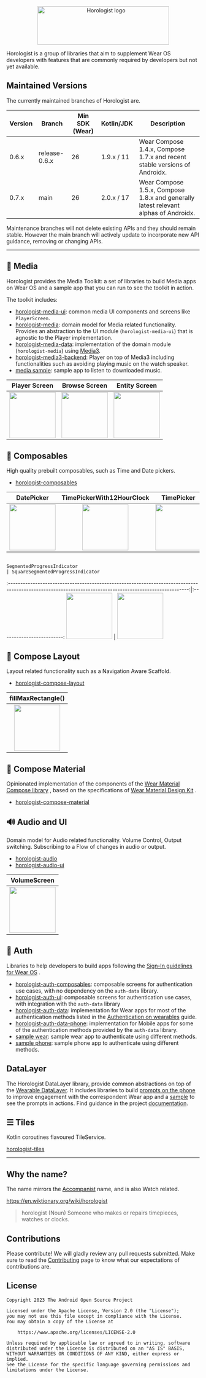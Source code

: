 <div align="center">
  <img src="./logo/logo-large.svg" width="343" height="100" alt="Horologist logo">
</div>

Horologist is a group of libraries that aim to supplement Wear OS developers with features that are
commonly required by developers but not yet available.

## Maintained Versions

The currently maintained branches of Horologist are.

| Version | Branch        | Min SDK (Wear) | Kotlin/JDK | Description                                                                         |
| ------- |---------------| -------------- | ----------- |-------------------------------------------------------------------------------------|
| 0.6.x   | release-0.6.x | 26             | 1.9.x / 11 | Wear Compose 1.4.x, Compose 1.7.x and recent stable versions of Androidx.           |
| 0.7.x   | main          | 26             | 2.0.x / 17 | Wear Compose 1.5.x, Compose 1.8.x and generally latest relevant alphas of Androidx. |

Maintenance branches will not delete existing APIs and they should remain stable. However
the main branch will actively update to incorporate new API guidance, removing or changing
APIs.

---

## 🎵 Media

Horologist provides the Media Toolkit: a set of libraries to build Media apps on Wear OS and a
sample app that you can run to see the toolkit in action.

The toolkit includes:

- [horologist-media-ui](https://google.github.io/horologist/media-ui): common media UI components
  and screens like `PlayerScreen`.
- [horologist-media](https://google.github.io/horologist/media): domain model for Media related
  functionality. Provides an
  abstraction
  to the UI module (`horologist-media-ui`) that is agnostic to the Player implementation.
- [horologist-media-data](https://google.github.io/horologist/media-data): implementation of the
  domain module (`horologist-media`)
  using [Media3](https://developer.android.com/jetpack/androidx/releases/media3).
- [horologist-media3-backend](https://google.github.io/horologist/media3-backend): Player on top of
  Media3 including
  functionalities
  such as avoiding playing music on the watch speaker.
- [media sample](https://google.github.io/horologist/media-sample): sample app to listen to
  downloaded music.

Player Screen | Browse Screen | Entity Screen
:------------:|:-------------:|:-------------:
<img src="https://media.githubusercontent.com/media/google/horologist/main/docs/media-ui/playerscreen.png" height="120" width="120" > | <img src="https://media.githubusercontent.com/media/google/horologist/main/docs/media-ui/browse.png" height="120" width="120" > | <img src="https://media.githubusercontent.com/media/google/horologist/main/docs/media-ui/detail.png" height="120" width="120" >

## 📅 Composables

High quality prebuilt composables, such as Time and Date pickers.

- [horologist-composables](https://google.github.io/horologist/composables)

DatePicker             |  TimePickerWith12HourClock |  TimePicker
:-------------------------:|:-------------------------:|:-------------------------:
<img src="https://media.githubusercontent.com/media/google/horologist/main/docs/composables/date_picker.png" height="120" width="120" >  |  <img src="https://media.githubusercontent.com/media/google/horologist/main/docs/composables/time_12h_picker.png" height="120" width="120"> | <img src="https://media.githubusercontent.com/media/google/horologist/main/docs/composables/time_24h_picker.png" height="120" width="120">

                                                               SegmentedProgressIndicator                                                                | SquareSegmentedProgressIndicator
:-------------------------------------------------------------------------------------------------------------------------------------------------------:|:-------------------------:
 <img src="https://media.githubusercontent.com/media/google/horologist/main/docs/composables/segmented_progress_indicator.png" height="120" width="120"> | <img src="https://media.githubusercontent.com/media/google/horologist/main/docs/composables/square_segmented_progress_indicator.png" height="120" width="120">

## 📐 Compose Layout

Layout related functionality such as a Navigation Aware Scaffold.

- [horologist-compose-layout](https://google.github.io/horologist/compose-layout)

|                                                                fillMaxRectangle()                                                                 |
|:-------------------------------------------------------------------------------------------------------------------------------------------------:|
| <img src="https://media.githubusercontent.com/media/google/horologist/main/docs/compose-layout/fill_max_rectangle.png" height="120" width="120" > |

## 🔲 Compose Material

Opinionated implementation of the components of
the [Wear Material Compose library](https://developer.android.com/jetpack/androidx/releases/wear-compose)
, based on the specifications
of [Wear Material Design Kit](https://developer.android.com/design/ui/wear/guides/foundations/download)
.

- [horologist-compose-material](https://google.github.io/horologist/compose-material)

## 🔊 Audio and UI

Domain model for Audio related functionality. Volume Control, Output switching.
Subscribing to a Flow of changes in audio or output.

- [horologist-audio](https://google.github.io/horologist/audio)
- [horologist-audio-ui](https://google.github.io/horologist/audio-ui)

|                                                              VolumeScreen                                                              |
|:--------------------------------------------------------------------------------------------------------------------------------------:|
| <img src="https://media.githubusercontent.com/media/google/horologist/main/docs/audio-ui/volume_screen.png" height="120" width="120" > |

## 🔐 Auth

Libraries to help developers to build apps following
the [Sign-In guidelines for Wear OS](https://developer.android.com/training/wearables/design/sign-in)
.

- [horologist-auth-composables](https://google.github.io/horologist/auth-composables): composable
  screens for authentication use
  cases, with no dependency on the `auth-data` library.
- [horologist-auth-ui](https://google.github.io/horologist/auth-ui): composable screens for
  authentication use cases, with integration
  with the `auth-data` library
- [horologist-auth-data](https://google.github.io/horologist/auth-data): implementation for Wear
  apps for most of the authentication
  methods listed in
  the [Authentication on wearables](https://developer.android.com/training/wearables/apps/auth-wear)
  guide.
- [horologist-auth-data-phone](https://google.github.io/horologist/auth-data-phone): implementation
  for Mobile apps for some of the
  authentication methods provided by the `auth-data` library.
- [sample wear](https://google.github.io/horologist/auth-sample-apps/#wear-sample): sample wear app
  to authenticate using different methods.
- [sample phone](https://google.github.io/horologist/auth-sample-apps/#phone-sample): sample phone
  app to authenticate using different methods.

## DataLayer

The Horologist DataLayer library, provide common abstractions on top of the
[Wearable DataLayer](https://developer.android.com/training/wearables/data/data-layer).
It includes libraries to build
[prompts on the phone](https://google.github.io/horologist/datalayer-phone-ui/) to improve
engagement with the correspondent Wear app and a
[sample](https://google.github.io/horologist/datalayer-sample/) to see the prompts in actions.
Find guidance in the project [documentation](https://google.github.io/horologist/datalayer/).

## ☰ Tiles

Kotlin coroutines flavoured TileService.

[horologist-tiles](https://google.github.io/horologist/tiles)

---

## Why the name?

The name mirrors the [Accompanist](https://github.com/google/accompanist) name, and is also Watch
related.

https://en.wiktionary.org/wiki/horologist

> horologist (Noun)
> Someone who makes or repairs timepieces, watches or clocks.

## Contributions

Please contribute! We will gladly review any pull requests submitted.
Make sure to read the [Contributing](CONTRIBUTING.md) page to know what our expectations of
contributions are.

## License

```
Copyright 2023 The Android Open Source Project

Licensed under the Apache License, Version 2.0 (the "License");
you may not use this file except in compliance with the License.
You may obtain a copy of the License at

    https://www.apache.org/licenses/LICENSE-2.0

Unless required by applicable law or agreed to in writing, software
distributed under the License is distributed on an "AS IS" BASIS,
WITHOUT WARRANTIES OR CONDITIONS OF ANY KIND, either express or implied.
See the License for the specific language governing permissions and
limitations under the License.
```
